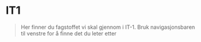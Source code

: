 # IT1

> Her finner du fagstoffet vi skal gjennom i IT-1. Bruk navigasjonsbaren til venstre for å finne det du leter etter
